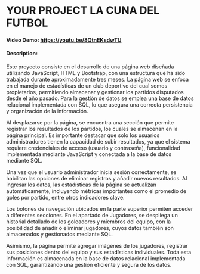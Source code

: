 # YOUR PROJECT LA CUNA DEL FUTBOL
#### Video Demo:  <https://youtu.be/8QtnEKsdwTU>
#### Description:
Este proyecto consiste en el desarrollo de una página web diseñada utilizando JavaScript, HTML y Bootstrap, con una estructura que ha sido trabajada durante aproximadamente tres meses. La página web se enfoca en el manejo de estadísticas de un club deportivo del cual somos propietarios, permitiendo almacenar y gestionar los partidos disputados desde el año pasado. Para la gestión de datos se emplea una base de datos relacional implementada con SQL, lo que asegura una correcta persistencia y organización de la información.

Al desplazarse por la página, se encuentra una sección que permite registrar los resultados de los partidos, los cuales se almacenan en la página principal. Es importante destacar que solo los usuarios administradores tienen la capacidad de subir resultados, ya que el sistema requiere credenciales de acceso (usuario y contraseña), funcionalidad implementada mediante JavaScript y conectada a la base de datos mediante SQL.

Una vez que el usuario administrador inicia sesión correctamente, se habilitan las opciones de eliminar registros y añadir nuevos resultados. Al ingresar los datos, las estadísticas de la página se actualizan automáticamente, incluyendo métricas importantes como el promedio de goles por partido, entre otros indicadores clave.

Los botones de navegación ubicados en la parte superior permiten acceder a diferentes secciones. En el apartado de Jugadores, se despliega un historial detallado de los goleadores y miembros del equipo, con la posibilidad de añadir o eliminar jugadores, cuyos datos también son almacenados y gestionados mediante SQL.

Asimismo, la página permite agregar imágenes de los jugadores, registrar sus posiciones dentro del equipo y sus estadísticas individuales. Toda esta información es almacenada en la base de datos relacional implementada con SQL, garantizando una gestión eficiente y segura de los datos.

